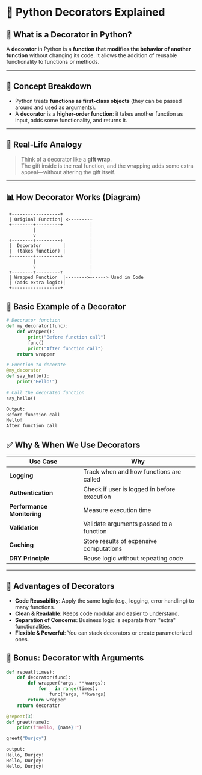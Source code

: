 # 🐍 Python Decorators Explained

## 🔹 What is a Decorator in Python?

A **decorator** in Python is a **function that modifies the behavior of another function** without changing its code. It allows the addition of reusable functionality to functions or methods.

---

## 🧠 Concept Breakdown

- Python treats **functions as first-class objects** (they can be passed around and used as arguments).
- A **decorator** is a **higher-order function**: it takes another function as input, adds some functionality, and returns it.

---

## 🔁 Real-Life Analogy

> Think of a decorator like a **gift wrap**.  
> The gift inside is the real function, and the wrapping adds some extra appeal—without altering the gift itself.

---

## 📊 How Decorator Works (Diagram)

```
 +------------------+
 | Original Function| <--------+
 +--------+---------+          |
          |                    |
          v                    |
 +--------+---------+          |
 |  Decorator        |         |
 |  (takes function) |         |
 +--------+---------+          |
          |                    |
          v                    |
 +--------+---------+          |
 | Wrapped Function  |-------->+-----> Used in Code
 | (adds extra logic)|
 +------------------+

```

## 🧪 Basic Example of a Decorator

```python
# Decorator function
def my_decorator(func):
    def wrapper():
        print("Before function call")
        func()
        print("After function call")
    return wrapper

# Function to decorate
@my_decorator
def say_hello():
    print("Hello!")

# Call the decorated function
say_hello()

```
```py
Output:
Before function call
Hello!
After function call
```

## ✅ Why & When We Use Decorators

| **Use Case**             | **Why**                                           |
|--------------------------|---------------------------------------------------|
| **Logging**              | Track when and how functions are called           |
| **Authentication**       | Check if user is logged in before execution       |
| **Performance Monitoring** | Measure execution time                          |
| **Validation**           | Validate arguments passed to a function           |
| **Caching**              | Store results of expensive computations           |
| **DRY Principle**        | Reuse logic without repeating code                |

---

## 🌟 Advantages of Decorators

- **Code Reusability**: Apply the same logic (e.g., logging, error handling) to many functions.
- **Clean & Readable**: Keeps code modular and easier to understand.
- **Separation of Concerns**: Business logic is separate from "extra" functionalities.
- **Flexible & Powerful**: You can stack decorators or create parameterized ones.

## 🎯 Bonus: Decorator with Arguments
```python
def repeat(times):
    def decorator(func):
        def wrapper(*args, **kwargs):
            for _ in range(times):
                func(*args, **kwargs)
        return wrapper
    return decorator

@repeat(3)
def greet(name):
    print(f"Hello, {name}!")

greet("Durjoy")
```

```py
output:
Hello, Durjoy!
Hello, Durjoy!
Hello, Durjoy!
